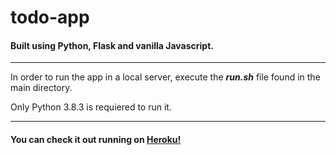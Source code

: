 # todo-app

#### Built using Python, Flask and vanilla Javascript.
---
In order to run the app in a local server, execute the _**run.sh**_ file found in the main directory.

Only Python 3.8.3 is requiered to run it.

---

#### You can check it out running on [Heroku!](https://to-do-ensolvers.herokuapp.com)
